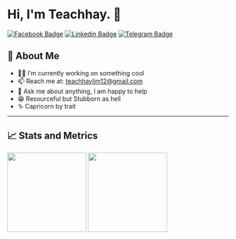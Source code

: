 <div align="start">
  <h1>Hi, I'm Teachhay. 👋</h1>
</div>

<!-- ![Lurkers](https://visitor-badge.glitch.me/badge?page_id=teachhaylim.teachhaylim) -->
[![Facebook Badge](https://img.shields.io/badge/-Facebook-4267B2?logo=facebook&logoColor=white)](https://www.facebook.com/TeachhayLim12)
[![Linkedin Badge](https://img.shields.io/badge/-LinkedIn-0e76a8?style=flat-square&logo=Linkedin&logoColor=white)](https://www.linkedin.com/in/teachhay-lim-840372214/)
[![Telegram Badge](https://img.shields.io/badge/-Telegram-229ED9?style=flat-square&logo=Telegram&logoColor=white)](https://t.me/LycoReco12)

## 🧑 About Me

- 👩‍💻 I’m currently working on something cool
- 📫 Reach me at: <teachhaylim12@gmail.com>
- 💬 Ask me about anything, I am happy to help
- 😁 Resourceful but Stubborn as hell
- ♑ Capricorn by trait
<!-- 
## 🎉 Fun facts

- 💻 A JavaScript, Flutter & Dart enthusiast
- ♑ Capricorn by trait -->

---

## 📈 Stats and Metrics

<p>
  <img height="180em" src="https://github-readme-stats.vercel.app/api?username=teachhaylim&show_icons=true&hide_border=true&count_private=true&include_all_commits=true&theme=graywhite"/>

  <img height="180em" src="https://github-readme-stats.vercel.app/api/top-langs/?username=teachhaylim&exclude_repo=KNN-Image-Classification&show_icons=true&hide_border=true&layout=compact&langs_count=8"/>
</p>

<!-- <a href="https://github.com/anuraghazra/github-readme-stats">
  <img align="center" src="https://github-readme-stats.vercel.app/api/pin/?username=anuraghazra&repo=github-readme-stats" />
</a>
<a href="https://github.com/anuraghazra/convoychat">
  <img align="center" src="https://github-readme-stats.vercel.app/api/pin/?username=anuraghazra&repo=convoychat" />
</a> -->

<!-- ![Teachhay's wakatime stats](https://github-readme-stats.vercel.app/api/wakatime?username=shadowgmr) -->

<!-- ## 🛡️ My GitHub Stats -->

<!-- ![My github stats](https://github-readme-stats.vercel.app/api?username=teachhaylim&show_icons=true&hide_border=true&&count_private=true&include_all_commits=true) -->

<!-- ## 👩‍💻 Most used languages -->

<!-- ![Most used languages](https://github-readme-stats.vercel.app/api/top-langs/?username=teachhaylim&exclude_repo=KNN-Image-Classification&show_icons=true&hide_border=true&layout=compact&langs_count=8) -->

<!-- ## 🚀 Published projects -->
